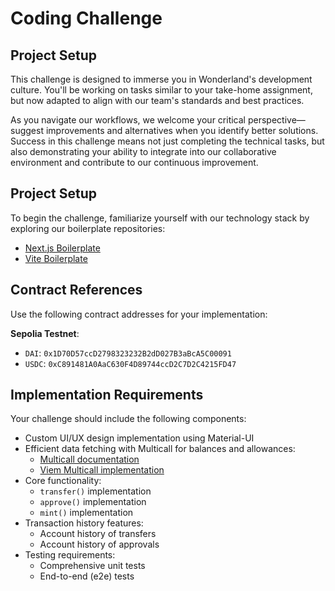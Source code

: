 # Coding Challenge

## Project Setup

This challenge is designed to immerse you in Wonderland's development culture. You'll be working on tasks similar to your take-home assignment, but now adapted to align with our team's standards and best practices. 

As you navigate our workflows, we welcome your critical perspective—suggest improvements and alternatives when you identify better solutions. Success in this challenge means not just completing the technical tasks, but also demonstrating your ability to integrate into our collaborative environment and contribute to our continuous improvement.

## Project Setup

To begin the challenge, familiarize yourself with our technology stack by exploring our boilerplate repositories:

- [Next.js Boilerplate](https://github.com/defi-wonderland/web3-nextjs-boilerplate)
- [Vite Boilerplate](https://github.com/defi-wonderland/web3-vite-boilerplate)

## Contract References

Use the following contract addresses for your implementation:

**Sepolia Testnet**:

- `DAI`: `0x1D70D57ccD2798323232B2dD027B3aBcA5C00091`
- `USDC`: `0xC891481A0AaC630F4D89744ccD2C7D2C4215FD47`

## Implementation Requirements

Your challenge should include the following components:

- Custom UI/UX design implementation using Material-UI
- Efficient data fetching with Multicall for balances and allowances:
    - [Multicall documentation](https://github.com/joshstevens19/ethereum-multicall?tab=readme-ov-file#ethereum-multicall)
    - [Viem Multicall implementation](https://viem.sh/docs/contract/multicall#multicall)
- Core functionality:
    - `transfer()` implementation
    - `approve()` implementation
    - `mint()` implementation
- Transaction history features:
    - Account history of transfers
    - Account history of approvals
- Testing requirements:
    - Comprehensive unit tests
    - End-to-end (e2e) tests